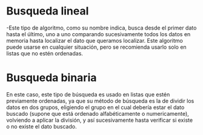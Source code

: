 # Busqueda lineal
-Este tipo de algoritmo, como su nombre indica, busca desde el primer dato hasta el último, uno a uno comparando sucesivamente todos los datos en memoria hasta localizar el dato que queramos localizar. Este algoritmo puede usarse en cualquier situación, pero se recomienda usarlo solo en listas que no estén ordenadas.

# Busqueda binaria
En este caso, este tipo de búsqueda es usado en listas que estén previamente ordenadas, ya que su método de búsqueda es la de dividir los datos en dos grupos, eligiendo el grupo en el cual debería estar el dato buscado (supone que está ordenado alfabéticamente o numericamente), volviendo a aplicar la división, y así sucesivamente hasta verificar si existe o no existe el dato buscado.